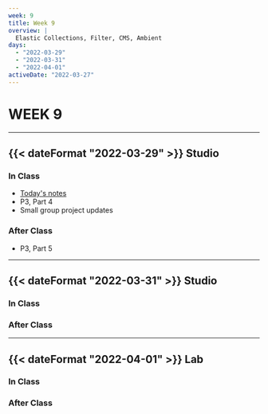 ```yaml
---
week: 9
title: Week 9
overview: |
  Elastic Collections, Filter, CMS, Ambient
days:
  - "2022-03-29"
  - "2022-03-31"
  - "2022-04-01"
activeDate: "2022-03-27"
---
```

# WEEK 9

---

## {{< dateFormat "2022-03-29" >}} Studio

### In Class
* [Today's notes](https://docs.google.com/document/d/1DQ-yXUKIQAvROthnLSlYTbnCEHUzswGPwhH6QLvpTww/preview)
* P3, Part 4
* Small group project updates

### After Class
* P3, Part 5

---

## {{< dateFormat "2022-03-31" >}} Studio

### In Class

### After Class

---

## {{< dateFormat "2022-04-01" >}} Lab

### In Class

### After Class
